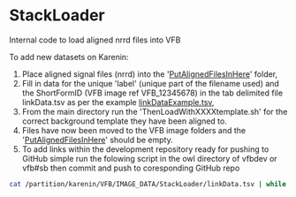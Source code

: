 # StackLoader
Internal code to load aligned nrrd files into VFB

To add new datasets on Karenin:

1) Place aligned signal files (nrrd) into the '[PutAlignedFilesInHere](PutAlignedFilesInHere/)' folder,
2) Fill in data for the unique 'label' (unique part of the filename used) and the ShortFormID (VFB image ref VFB_12345678) in the tab delimited file linkData.tsv as per the example [linkDataExample.tsv](linkDataExample.tsv),
3) From the main directory run the 'ThenLoadWithXXXXtemplate.sh' for the correct background template they have been aligned to.
4) Files have now been moved to the VFB image folders and the '[PutAlignedFilesInHere](PutAlignedFilesInHere/)' should be empty.
5) To add links within the development repository ready for pushing to GitHub simple run the folowing script in the owl directory of vfbdev or vfb#sb then commit and push to coresponding GitHub repo

```bash
cat /partition/karenin/VFB/IMAGE_DATA/StackLoader/linkData.tsv | while IFS=$'\t' read -ra VFBI; do last=$(echo ${VFBI[1]} | replace 'VFB_' '' | cut -c 5-) ; first=$(echo ${VFBI[1]} | replace 'VFB_' '' |  cut -c 1-4) ; ref=$(echo ${VFBI[1]} | replace 'VFB_' 'VFBi_' ) ; ln -sf ../data/VFB/i/$first/$last/ ./$ref ; ln -sf ./${ref}/index.html ./${VFBI[1]} ; echo $ref ;done
```
